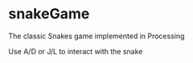 # snakeGame
The classic Snakes game implemented in Processing

Use A/D or J/L to interact with the snake
